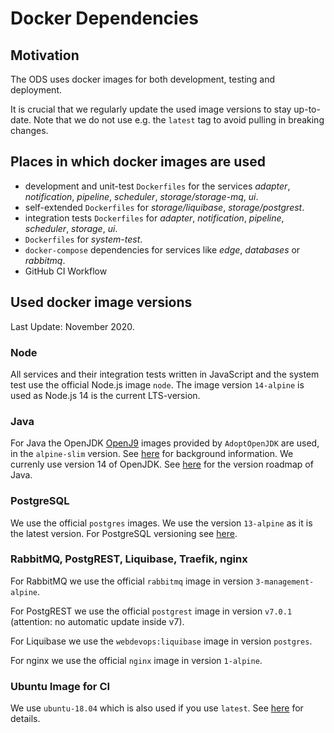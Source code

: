 # Docker Dependencies

## Motivation

The ODS uses docker images for both development, testing and deployment.

It is crucial that we regularly update the used image versions to stay up-to-date.
Note that we do not use e.g. the `latest` tag to avoid pulling in breaking changes.

## Places in which docker images are used

- development and unit-test `Dockerfiles` for the services _adapter_, _notification_, _pipeline_, _scheduler_, _storage/storage-mq_, _ui_.
- self-extended `Dockerfiles` for _storage/liquibase_, _storage/postgrest_.
- integration tests `Dockerfiles` for _adapter_, _notification_, _pipeline_, _scheduler_, _storage_, _ui_.
- `Dockerfiles` for _system-test_.
- `docker-compose` dependencies for services like _edge_, _databases_ or _rabbitmq_.
- GitHub CI Workflow

## Used docker image versions

Last Update: November 2020.

### Node

All services and their integration tests written in JavaScript and the system test use the official Node.js image `node`. The image version `14-alpine` is used as Node.js 14 is the current LTS-version.

### Java

For Java the OpenJDK [OpenJ9](https://www.eclipse.org/openj9) images provided by `AdoptOpenJDK` are used, in the `alpine-slim` version.
See [here](https://github.com/AdoptOpenJDK/openjdk-docker) for background information.
We currenly use version 14 of OpenJDK. See [here](https://www.oracle.com/java/technologies/java-se-support-roadmap.html) for the version roadmap of Java.

### PostgreSQL

We use the official `postgres` images.
We use the version `13-alpine` as it is the latest version.
For PostgreSQL versioning see [here](https://www.postgresql.org/support/versioning/).

### RabbitMQ, PostgREST, Liquibase, Traefik, nginx

For RabbitMQ we use the official `rabbitmq` image in version `3-management-alpine`.

For PostgREST we use the official `postgrest` image in version `v7.0.1` (attention: no automatic update inside v7).

For Liquibase we use the `webdevops:liquibase` image in version `postgres`.

For nginx we use the official `nginx` image in version `1-alpine`.

### Ubuntu Image for CI

We use `ubuntu-18.04` which is also used if you use `latest`.
See [here](https://docs.github.com/en/free-pro-team@latest/actions/reference/workflow-syntax-for-github-actions#jobsjob_idruns-on) for details.